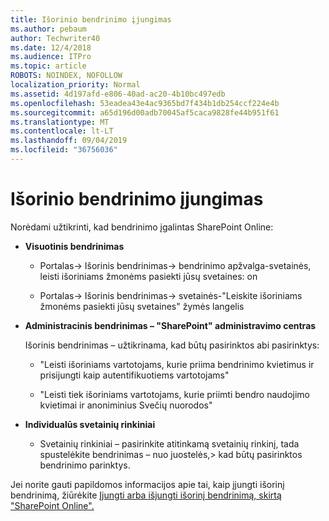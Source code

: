 ```yaml
---
title: Išorinio bendrinimo įjungimas
ms.author: pebaum
author: Techwriter40
ms.date: 12/4/2018
ms.audience: ITPro
ms.topic: article
ROBOTS: NOINDEX, NOFOLLOW
localization_priority: Normal
ms.assetid: 4d197afd-e806-40ad-ac20-4b10bc497edb
ms.openlocfilehash: 53eadea43e4ac9365bd7f434b1db254ccf224e4b
ms.sourcegitcommit: a65d196d00adb70045af5caca9828fe44b951f61
ms.translationtype: MT
ms.contentlocale: lt-LT
ms.lasthandoff: 09/04/2019
ms.locfileid: "36756036"
---
```

# <a name="enable-external-sharing"></a>Išorinio bendrinimo įjungimas

 Norėdami užtikrinti, kad bendrinimo įgalintas SharePoint Online:
  
- **Visuotinis bendrinimas**
    
  - Portalas-\> Išorinis bendrinimas-\> bendrinimo apžvalga-svetainės, leisti išoriniams žmonėms pasiekti jūsų svetaines: on
    
  - Portalas-\> Išorinis bendrinimas-\> svetainės-"Leiskite išoriniams žmonėms pasiekti jūsų svetaines" žymės langelis
    
- **Administracinis bendrinimas – "SharePoint" administravimo centras**
    
    Išorinis bendrinimas – užtikrinama, kad būtų pasirinktos abi pasirinktys:
    
  - "Leisti išoriniams vartotojams, kurie priima bendrinimo kvietimus ir prisijungti kaip autentifikuotiems vartotojams"
    
  - "Leisti tiek išoriniams vartotojams, kurie priimti bendro naudojimo kvietimai ir anoniminius Svečių nuorodos"
    
- **Individualūs svetainių rinkiniai**
    
  - Svetainių rinkiniai – pasirinkite atitinkamą svetainių rinkinį, tada spustelėkite bendrinimas – nuo juostelės,\> kad būtų pasirinktos bendrinimo parinktys.
    
Jei norite gauti papildomos informacijos apie tai, kaip įjungti išorinį bendrinimą, žiūrėkite [Įjungti arba išjungti išorinį bendrinimą, skirtą "SharePoint Online".](https://go.microsoft.com/fwlink/?linkid=2047681&amp;clcid=0x409)
  

